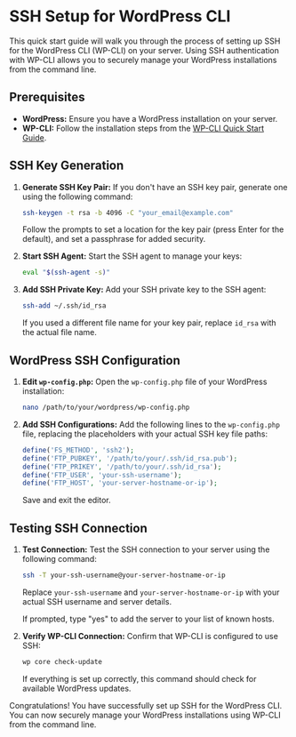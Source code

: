 # SSH Setup for WordPress CLI

This quick start guide will walk you through the process of setting up SSH for the WordPress CLI (WP-CLI) on your server. Using SSH authentication with WP-CLI allows you to securely manage your WordPress installations from the command line.

## Prerequisites

- **WordPress:** Ensure you have a WordPress installation on your server.
- **WP-CLI:** Follow the installation steps from the [WP-CLI Quick Start Guide](#wordpress-cli-wp-cli-quick-start-guide).

## SSH Key Generation

1. **Generate SSH Key Pair:**
   If you don't have an SSH key pair, generate one using the following command:

   ```bash
   ssh-keygen -t rsa -b 4096 -C "your_email@example.com"
   ```

   Follow the prompts to set a location for the key pair (press Enter for the default), and set a passphrase for added security.

2. **Start SSH Agent:**
   Start the SSH agent to manage your keys:

   ```bash
   eval "$(ssh-agent -s)"
   ```

3. **Add SSH Private Key:**
   Add your SSH private key to the SSH agent:

   ```bash
   ssh-add ~/.ssh/id_rsa
   ```

   If you used a different file name for your key pair, replace `id_rsa` with the actual file name.

## WordPress SSH Configuration

1. **Edit `wp-config.php`:**
   Open the `wp-config.php` file of your WordPress installation:

   ```bash
   nano /path/to/your/wordpress/wp-config.php
   ```

2. **Add SSH Configurations:**
   Add the following lines to the `wp-config.php` file, replacing the placeholders with your actual SSH key file paths:

   ```php
   define('FS_METHOD', 'ssh2');
   define('FTP_PUBKEY', '/path/to/your/.ssh/id_rsa.pub');
   define('FTP_PRIKEY', '/path/to/your/.ssh/id_rsa');
   define('FTP_USER', 'your-ssh-username');
   define('FTP_HOST', 'your-server-hostname-or-ip');
   ```

   Save and exit the editor.

## Testing SSH Connection

1. **Test Connection:**
   Test the SSH connection to your server using the following command:

   ```bash
   ssh -T your-ssh-username@your-server-hostname-or-ip
   ```

   Replace `your-ssh-username` and `your-server-hostname-or-ip` with your actual SSH username and server details.

   If prompted, type "yes" to add the server to your list of known hosts.

2. **Verify WP-CLI Connection:**
   Confirm that WP-CLI is configured to use SSH:

   ```bash
   wp core check-update
   ```

   If everything is set up correctly, this command should check for available WordPress updates.

Congratulations! You have successfully set up SSH for the WordPress CLI. You can now securely manage your WordPress installations using WP-CLI from the command line.